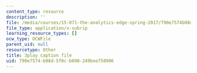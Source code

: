 ```yaml
---
content_type: resource
description: ''
file: /media/courses/15-071-the-analytics-edge-spring-2017/790e7574b08d5f0cb090249bee758906_xyZEB6vkPb8.vtt
file_type: application/x-subrip
learning_resource_types: []
ocw_type: OCWFile
parent_uid: null
resourcetype: Other
title: 3play caption file
uid: 790e7574-b08d-5f0c-b090-249bee758906
---
```

